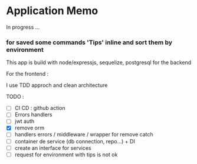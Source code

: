 # Application Memo
In progress ...

### for saved some commands 'Tips' inline and sort them by environment

This app is build with node/expressjs, sequelize, postgresql for the backend

For the frontend : 

I use TDD approch and clean architecture

TODO :
- [ ] CI CD : github action
- [ ] Errors handlers
- [ ] jwt auth
- [x] remove orm
- [ ] handlers errors / middleware / wrapper for remove catch
- [ ] container de service (db connection, repo...) + DI
- [ ] create an interface for services
- [ ] request for environment with tips is not ok